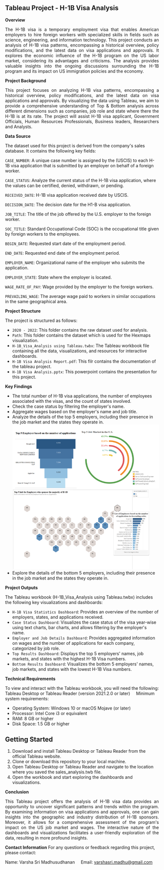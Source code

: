 ## Tableau Project - H-1B Visa Analysis

__Overview__

<p align="justify">The H-1B visa is a temporary employment visa that enables American employers to hire foreign workers with specialized skills in fields such as science, engineering, and information technology. This project conducts an analysis of H-1B visa patterns, encompassing a historical overview, policy modifications, and the latest data on visa applications and approvals. It explores the economic influence of the H-1B program on the US labor market, considering its advantages and criticisms. The analysis provides valuable insights into the ongoing discussions surrounding the H-1B program and its impact on US immigration policies and the economy.</p>

__Project Background__

<p align="justify">This project focuses on analyzing H-1B visa patterns, encompassing a historical overview, policy modifications, and the latest data on visa applications and approvals. By visualizing the data using Tableau, we aim to provide a comprehensive understanding of Top & Bottom analysis across different dimensions such as companies, job role and state where there the H-1B is at its rate. The project will assist H-1B visa applicant, Government Officials, Human Resources Professionals, Business leaders, Researchers and Analysts.</p>

__Data Source__

The dataset used for this project is derived from the company's sales database. It contains the following key fields:  

`CASE_NUMBER`: A unique case number is assigned by the (USCIS) to each H-1B visa application that is submitted by an employer on behalf of a foreign worker.

`CASE_STATUS`: Analyze the current status of the H-1B visa application, where the values can be certified, denied, withdrawn, or pending.

`RECEIVED_DATE`: H-1B visa application received date by USCIS.

`DECISION_DATE`: The decision date for the H1-B visa application.

`JOB_TITLE`: The title of the job offered by the U.S. employer to the foreign worker.

`SOC_TITLE`: Standard Occupational Code (SOC) is the occupational title given by foreign workers to the employees.

`BEGIN_DATE`: Requested start date of the employment period.

`END_DATE`: Requested end date of the employment period.

`EMPLOYER_NAME`: Organizational name of the employer who submits the application.

`EMPLOYER_STATE`: State where the employer is located.

`WAGE_RATE_OF_PAY`: Wage provided by the employer to the foreign workers.

`PREVAILING_WAGE`: The average wage paid to workers in similar occupations in the same geographical area.
    

__Project Structure__

The project is structured as follows:
- `2020 - 2022`: This folder contains the raw dataset used for analysis.
- `Path`: This folder contains the dataset which is used for the Hexmaps visualization.
-  `H-1B_Visa_Analysis using Tableau.twbx`: The Tableau workbook file containing all the data, visualizations, and resources for interactive dashboards.
- `H-1B Visa Analysis Report.pdf`: This filr contains the documentation of the tableau project.
- `H-1B Visa Analysis.pptx`: This powerpoint contains the presentation for this project.
    

__Key Findings__

- The total number of H-1B visa applications, the number of employees associated with the visas, and the count of states involved.
- Check the case status by filtering the employer's name.
- Aggregate wages based on the employer's name and job title.
- Analyze the details of the top 5 employers, including their presence in the job market and the states they operate in.
    ![Top results part 1](Top_results_part_1.png)
    ![Top results part 2](Top_results_part_2.png)
- Explore the details of the bottom 5 employers, including their presence in the job market and the states they operate in.

__Project Outputs__

The Tableau workbook (H-1B_Visa_Analysis using Tableau.twbx) includes the following key visualizations and dashboards:
- `H-1B Visa Statistics Dashboard`: Provides an overview of the number of employers, states, and applications received.
- `Case Status Dashboard`: Visualizes the case status of the visa year-wise using text charts, bar charts, and allows filtering by the employer's name.
- `Employer and Job Details Dashboard`: Provides aggregated information on wages and the number of applications for each company, categorized by job role.
- `Top Results Dashboard`: Displays the top 5 employers' names, job markets, and states with the highest H-1B Visa numbers.
- `Bottom Results Dashboard`: Visualizes the bottom 5 employers' names, job markets, and states with the lowest H-1B Visa numbers.

__Technical Requirements__

To view and interact with the Tableau workbook, you will need the following:
Tableau Desktop or Tableau Reader (version 2021.2.0 or later)
    Minimum system requirements:
- Operating System: Windows 10 or macOS Mojave (or later)
- Processor: Intel Core i3 or equivalent
- RAM: 8 GB or higher
- Disk Space: 1.5 GB or higher

## __Getting Started__

1) Download and install Tableau Desktop or Tableau Reader from the official Tableau website.
2) Clone or download this repository to your local machine.
3) Open Tableau Desktop or Tableau Reader and navigate to the location where you saved the sales_analysis.twb file.
4) Open the workbook and start exploring the dashboards and visualizations.

__Conclusion__

<p align="justify">This Tableau project offers the analysis of H-1B visa data provides an opportunity to uncover significant patterns and trends within the program. By examining information on visa applications and approvals, one can gain insights into the geographic and industry distribution of H-1B sponsors. Moreover, it allows for a comprehensive assessment of the program's impact on the US job market and wages. The interactive nature of the dashboards and visualizations facilitates a user-friendly exploration of the data, resulting in more profound insights.</p>

__Contact Information__
For any questions or feedback regarding this project, please contact:

Name: Varsha Sri Madhusudhanan
    Email: varshasri.madhu@gmail.com
